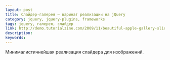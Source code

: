 ```yaml
---
layout: post
title: Слайдер-галерея — варинат реализации на jQuery
category: jquery, jquery-plugins, frameworks
tags: jquery, галерея, слайдер
link: http://demo.tutorialzine.com/2009/11/beautiful-apple-gallery-slideshow/demo.html
description:
keywords:
---
```


<p>Минималистичнейшая реализация слайдера для изображений.</p>
